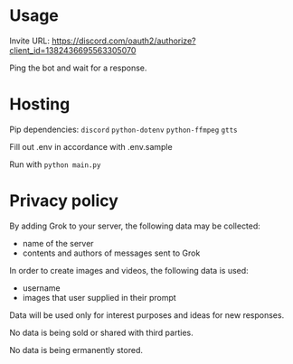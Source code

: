 # Usage
Invite URL: https://discord.com/oauth2/authorize?client_id=1382436695563305070

Ping the bot and wait for a response.

# Hosting
Pip dependencies:
`discord`
`python-dotenv`
`python-ffmpeg`
`gtts`

Fill out .env in accordance with .env.sample

Run with `python main.py` 

# Privacy policy
By adding Grok to your server, the following data may be collected:
- name of the server
- contents and authors of messages sent to Grok

In order to create images and videos, the following data is used:
- username
- images that user supplied in their prompt


Data will be used only for interest purposes and ideas for new responses.

No data is being sold or shared with third parties.

No data is being ermanently stored.
